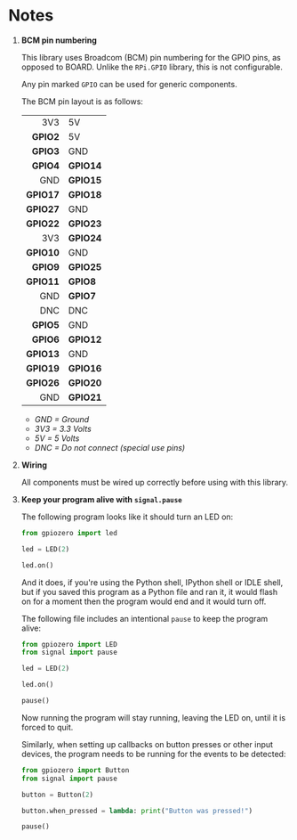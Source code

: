 # Notes

1. **BCM pin numbering**

    This library uses Broadcom (BCM) pin numbering for the GPIO pins, as
    opposed to BOARD. Unlike the `RPi.GPIO` library, this is not configurable.

    Any pin marked `GPIO` can be used for generic components.

    The BCM pin layout is as follows:

    |            |            |
    |-----------:|:-----------|
    |    3V3     | 5V         |
    |  **GPIO2** | 5V         |
    |  **GPIO3** | GND        |
    |  **GPIO4** | **GPIO14** |
    |        GND | **GPIO15** |
    | **GPIO17** | **GPIO18** |
    | **GPIO27** | GND        |
    | **GPIO22** | **GPIO23** |
    |        3V3 | **GPIO24** |
    | **GPIO10** | GND        |
    |  **GPIO9** | **GPIO25** |
    | **GPIO11** | **GPIO8**  |
    |        GND | **GPIO7**  |
    |        DNC | DNC        |
    |  **GPIO5** | GND        |
    |  **GPIO6** | **GPIO12** |
    | **GPIO13** | GND        |
    | **GPIO19** | **GPIO16** |
    | **GPIO26** | **GPIO20** |
    |        GND | **GPIO21** |

    - *GND = Ground*
    - *3V3 = 3.3 Volts*
    - *5V = 5 Volts*
    - *DNC = Do not connect (special use pins)*

2. **Wiring**

    All components must be wired up correctly before using with this library.

3. **Keep your program alive with `signal.pause`**

    The following program looks like it should turn an LED on:

    ```python
    from gpiozero import led

    led = LED(2)

    led.on()
    ```

    And it does, if you're using the Python shell, IPython shell or IDLE shell,
    but if you saved this program as a Python file and ran it, it would flash
    on for a moment then the program would end and it would turn off.

    The following file includes an intentional `pause` to keep the program
    alive:

    ```python
    from gpiozero import LED
    from signal import pause

    led = LED(2)

    led.on()

    pause()
    ```

    Now running the program will stay running, leaving the LED on, until it is
    forced to quit.

    Similarly, when setting up callbacks on button presses or other input
    devices, the program needs to be running for the events to be detected:

    ```python
    from gpiozero import Button
    from signal import pause

    button = Button(2)

    button.when_pressed = lambda: print("Button was pressed!")

    pause()
    ```
